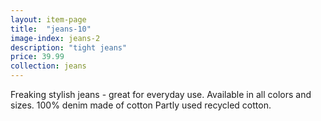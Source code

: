 ```yaml
---
layout: item-page
title:  "jeans-10"
image-index: jeans-2
description: "tight jeans"
price: 39.99
collection: jeans
---
```

Freaking stylish jeans - great for everyday use. 
Available in all colors and sizes. 100% denim made of cotton
Partly used recycled cotton.